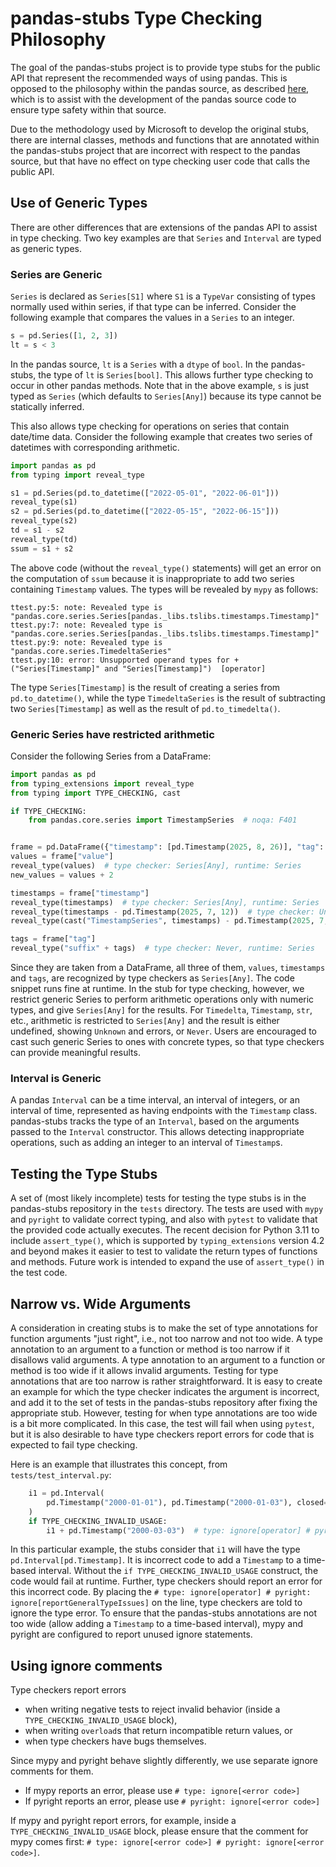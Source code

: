 # pandas-stubs Type Checking Philosophy

The goal of the pandas-stubs project is to provide type stubs for the public API
that represent the recommended ways of using pandas.  This is opposed to the
philosophy within the pandas source, as described [here](https://pandas.pydata.org/docs/development/contributing_codebase.html?highlight=typing#type-hints), which
is to assist with the development of the pandas source code to ensure type safety within
that source.

Due to the methodology used by Microsoft to develop the original stubs, there are internal
classes, methods and functions that are annotated within the pandas-stubs project
that are incorrect with respect to the pandas source, but that have no effect on type
checking user code that calls the public API.

## Use of Generic Types

There are other differences that are extensions of the pandas API to assist in type
checking.  Two key examples are that `Series` and `Interval` are typed as generic types.

### Series are Generic

`Series` is declared as `Series[S1]` where `S1` is a `TypeVar` consisting of types normally
used within series, if that type can be inferred.  Consider the following example
that compares the values in a `Series` to an integer.

```python
s = pd.Series([1, 2, 3])
lt = s < 3
```

In the pandas source, `lt` is a `Series` with a `dtype` of `bool`.  In the pandas-stubs,
the type of `lt` is `Series[bool]`.  This allows further type checking to occur in other
pandas methods.  Note that in the above example, `s` is just typed as `Series` (which
defaults to `Series[Any]`) because its type cannot be statically inferred.

This also allows type checking for operations on series that contain date/time data.  Consider
the following example that creates two series of datetimes with corresponding arithmetic.

```python
import pandas as pd
from typing import reveal_type

s1 = pd.Series(pd.to_datetime(["2022-05-01", "2022-06-01"]))
reveal_type(s1)
s2 = pd.Series(pd.to_datetime(["2022-05-15", "2022-06-15"]))
reveal_type(s2)
td = s1 - s2
reveal_type(td)
ssum = s1 + s2
```

The above code (without the `reveal_type()` statements) will get an error on the computation of `ssum` because it is
inappropriate to add two series containing `Timestamp` values.  The types will be
revealed by `mypy` as follows:

```text
ttest.py:5: note: Revealed type is "pandas.core.series.Series[pandas._libs.tslibs.timestamps.Timestamp]"
ttest.py:7: note: Revealed type is "pandas.core.series.Series[pandas._libs.tslibs.timestamps.Timestamp]"
ttest.py:9: note: Revealed type is "pandas.core.series.TimedeltaSeries"
ttest.py:10: error: Unsupported operand types for + ("Series[Timestamp]" and "Series[Timestamp]")  [operator]
```

The type `Series[Timestamp]` is the result of creating a series from `pd.to_datetime()`, while
the type `TimedeltaSeries` is the result of subtracting two `Series[Timestamp]` as well as
the result of `pd.to_timedelta()`.

### Generic Series have restricted arithmetic

Consider the following Series from a DataFrame:

```python
import pandas as pd
from typing_extensions import reveal_type
from typing import TYPE_CHECKING, cast

if TYPE_CHECKING:
    from pandas.core.series import TimestampSeries  # noqa: F401


frame = pd.DataFrame({"timestamp": [pd.Timestamp(2025, 8, 26)], "tag": ["one"], "value": [1.0]})
values = frame["value"]
reveal_type(values)  # type checker: Series[Any], runtime: Series
new_values = values + 2

timestamps = frame["timestamp"]
reveal_type(timestamps)  # type checker: Series[Any], runtime: Series
reveal_type(timestamps - pd.Timestamp(2025, 7, 12))  # type checker: Unknown and error, runtime: Series
reveal_type(cast("TimestampSeries", timestamps) - pd.Timestamp(2025, 7, 12))  # type checker: TimedeltaSeries, runtime: Series

tags = frame["tag"]
reveal_type("suffix" + tags)  # type checker: Never, runtime: Series
```

Since they are taken from a DataFrame, all three of them, `values`, `timestamps`
and `tags`, are recognized by type checkers as `Series[Any]`.  The code snippet
runs fine at runtime. In the stub for type checking, however, we restrict
generic Series to perform arithmetic operations only with numeric types, and
give `Series[Any]` for the results. For `Timedelta`, `Timestamp`, `str`, etc.,
arithmetic is restricted to `Series[Any]` and the result is either undefined,
showing `Unknown` and errors, or `Never`. Users are encouraged to cast such
generic Series to ones with concrete types, so that type checkers can provide
meaningful results.

### Interval is Generic

A pandas `Interval` can be a time interval, an interval of integers, or an interval of
time, represented as having endpoints with the `Timestamp` class.  pandas-stubs tracks
the type of an `Interval`, based on the arguments passed to the `Interval` constructor.
This allows detecting inappropriate operations, such as adding an integer to an
interval of `Timestamp`s.

## Testing the Type Stubs

A set of (most likely incomplete) tests for testing the type stubs is in the pandas-stubs
repository in the `tests` directory.  The tests are used with `mypy` and `pyright` to
validate correct typing, and also with `pytest` to validate that the provided code
actually executes.  The recent decision for Python 3.11 to include `assert_type()`,
which is supported by `typing_extensions` version 4.2 and beyond makes it easier
to test to validate the return types of functions and methods.  Future work
is intended to expand the use of `assert_type()` in the test code.

## Narrow vs. Wide Arguments

A consideration in creating stubs is to make the set of type annotations for
function arguments "just right", i.e.,
not too narrow and not too wide.  A type annotation to an argument to a function or
method is too narrow if it disallows valid arguments.  A type annotation to
an argument to a function or method is too wide if
it allows invalid arguments.  Testing for type annotations that are too narrow is rather
straightforward.  It is easy to create an example for which the type checker indicates
the argument is incorrect, and add it to the set of tests in the pandas-stubs
repository after fixing the appropriate stub.  However, testing for when type annotations
are too wide is a bit more complicated.
In this case, the test will fail when using `pytest`, but it is also desirable to
have type checkers report errors for code that is expected to fail type checking.

Here is an example that illustrates this concept, from `tests/test_interval.py`:

```python
    i1 = pd.Interval(
        pd.Timestamp("2000-01-01"), pd.Timestamp("2000-01-03"), closed="both"
    )
    if TYPE_CHECKING_INVALID_USAGE:
        i1 + pd.Timestamp("2000-03-03")  # type: ignore[operator] # pyright: ignore[reportGeneralTypeIssues]

```

In this particular example, the stubs consider that `i1` will have the type
`pd.Interval[pd.Timestamp]`.  It is incorrect code to add a `Timestamp` to a
time-based interval.  Without the `if TYPE_CHECKING_INVALID_USAGE` construct, the
code would fail at runtime.  Further, type checkers should report an error for this
incorrect code.  By placing the `# type: ignore[operator] # pyright: ignore[reportGeneralTypeIssues]`
on the line, type checkers are told to ignore the type error.  To ensure that the
pandas-stubs annotations are not too wide (allow adding a `Timestamp` to a
time-based interval), mypy and pyright are configured to report unused ignore
statements.

## Using ignore comments

Type checkers report errors

- when writing negative tests to reject invalid behavior (inside a
  `TYPE_CHECKING_INVALID_USAGE` block),
- when writing `overload`s that return incompatible return values, or
- when type checkers have bugs themselves.

Since mypy and pyright behave slightly differently, we use separate ignore comments
for them.

- If mypy reports an error, please use `# type: ignore[<error code>]`
- If pyright reports an error, please use `# pyright: ignore[<error code>]`

If mypy and pyright report errors, for example, inside a `TYPE_CHECKING_INVALID_USAGE`
block, please ensure that the comment for mypy comes first:
`# type: ignore[<error code>] # pyright: ignore[<error code>]`.
